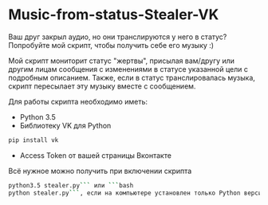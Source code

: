 # Music-from-status-Stealer-VK
Ваш друг закрыл аудио, но они транслируются у него в статус? Попробуйте мой скрипт, чтобы получить себе его музыку :)

Мой скрипт мониторит статус "жертвы", присылая вам/другу или другим лицам сообщения с изменениями в статусе указанной цели с подробным описанием. Также, если в статус транслировалась музыка, скрипт пересылает эту музыку вместе с сообщением.

Для работы скрипта необходимо иметь:
- Python 3.5
- Библиотеку VK для Python
```bash
pip install vk
```
- Access Token от вашей страницы Вконтакте

Всё нужное можно получить при включении скрипта
```bash
python3.5 stealer.py``` или ```bash
python stealer.py```, если на компьютере установлен только Python версии 3.5
